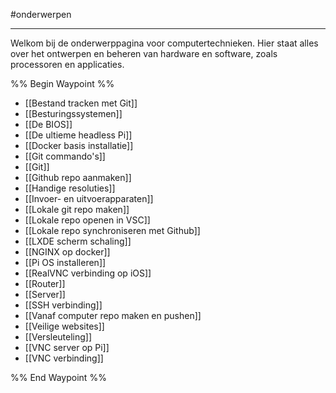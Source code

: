 #onderwerpen 

---

Welkom bij de onderwerppagina voor computertechnieken. Hier staat alles over het ontwerpen en beheren van hardware en software, zoals processoren en applicaties.

%% Begin Waypoint %%
- [[Bestand tracken met Git]]
- [[Besturingssystemen]]
- [[De BIOS]]
- [[De ultieme headless Pi]]
- [[Docker basis installatie]]
- [[Git commando's]]
- [[Git]]
- [[Github repo aanmaken]]
- [[Handige resoluties]]
- [[Invoer- en uitvoerapparaten]]
- [[Lokale git repo maken]]
- [[Lokale repo openen in VSC]]
- [[Lokale repo synchroniseren met Github]]
- [[LXDE scherm schaling]]
- [[NGINX op docker]]
- [[Pi OS installeren]]
- [[RealVNC verbinding op iOS]]
- [[Router]]
- [[Server]]
- [[SSH verbinding]]
- [[Vanaf computer repo maken en pushen]]
- [[Veilige websites]]
- [[Versleuteling]]
- [[VNC server op Pi]]
- [[VNC verbinding]]

%% End Waypoint %%